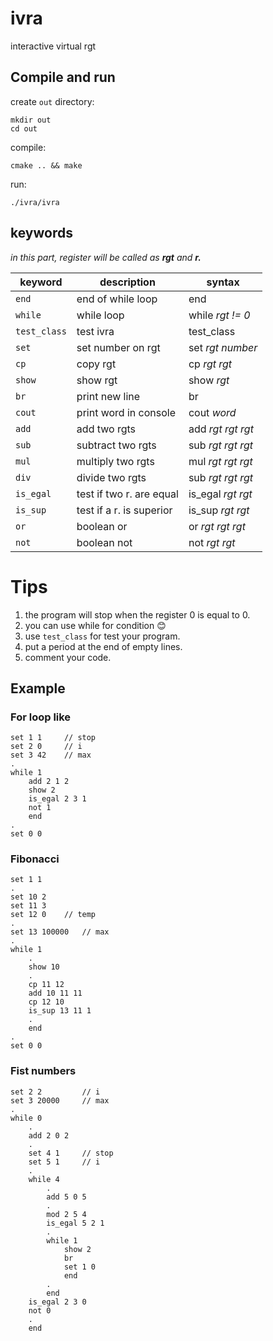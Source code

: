 # ivra
interactive virtual rgt

## Compile and run

create `out` directory:
```
mkdir out
cd out
```

compile:
```
cmake .. && make
```

run:
```
./ivra/ivra
```

## keywords

*in this part, register will be called as **rgt** and **r.***

| keyword 		| description				| syntax				|
| ------------- | ------------------------- | --------------------- |
| `end`			| end of while loop			| end					|
| `while`		| while loop				| while *rgt != 0*		|
| `test_class`	| test ivra 				| test_class			|
| `set`			| set number on rgt			| set *rgt* *number*	|
| `cp`			| copy rgt					| cp *rgt* *rgt*		|
| `show`		| show rgt					| show *rgt*			|
| `br`			| print new line			| br					|
| `cout`		| print word in console		| cout *word*			|
| `add`			| add two rgts				| add *rgt* *rgt* *rgt*	|
| `sub`			| subtract two rgts			| sub *rgt* *rgt* *rgt*	|
| `mul`			| multiply two rgts			| mul *rgt* *rgt* *rgt*	|
| `div`			| divide two rgts			| sub *rgt* *rgt* *rgt*	|
| `is_egal`		| test if two r. are equal	| is_egal *rgt* *rgt*	|
| `is_sup`		| test if a r. is superior	| is_sup *rgt* *rgt*	|
| `or`			| boolean or				| or *rgt* *rgt* *rgt*	|
| `not`			| boolean not				| not *rgt* *rgt*		|

# Tips

1. the program will stop when the register 0 is equal to 0.
3. you can use while for condition 😊
4. use `test_class` for test your program.
5. put a period at the end of empty lines.
6. comment your code.

## Example

### For loop like

```
set 1 1		// stop
set 2 0		// i
set 3 42	// max
.
while 1
	add 2 1 2
	show 2
	is_egal 2 3 1
	not 1
	end
.
set 0 0
```

### Fibonacci

```
set 1 1
.
set 10 2
set 11 3
set 12 0	// temp
.
set 13 100000	// max
.
while 1
	.
	show 10
	.
	cp 11 12
	add 10 11 11
	cp 12 10
	is_sup 13 11 1
	.
	end
.
set 0 0
```

### Fist numbers

```
set 2 2			// i
set 3 20000		// max
.
while 0
	.
	add 2 0 2
	.
	set 4 1		// stop
	set 5 1		// i
	.
	while 4
		.
		add 5 0 5
		.
		mod 2 5 4
		is_egal 5 2 1
		.
		while 1
			show 2
			br
			set 1 0
			end
		.
		end
	is_egal 2 3 0
	not 0
	.
	end
```

